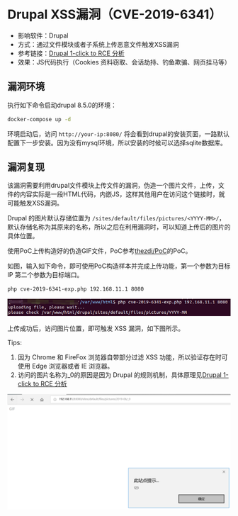 # Drupal XSS漏洞（CVE-2019-6341）

* 影响软件：Drupal
* 方式：通过文件模块或者子系统上传恶意文件触发XSS漏洞
* 参考链接：[Drupal 1-click to RCE 分析](https://paper.seebug.org/897/)
* 效果：JS代码执行（Cookies 资料窃取、会话劫持、钓鱼欺骗、网页挂马等）

## 漏洞环境

执行如下命令启动drupal 8.5.0的环境：

```bash
docker-compose up -d
```

环境启动后，访问 `http://your-ip:8080/` 将会看到drupal的安装页面，一路默认配置下一步安装。因为没有mysql环境，所以安装的时候可以选择sqlite数据库。

## 漏洞复现

该漏洞需要利用drupal文件模块上传文件的漏洞，伪造一个图片文件，上传，文件的内容实际是一段HTML代码，内嵌JS，这样其他用户在访问这个链接时，就可能触发XSS漏洞。

Drupal 的图片默认存储位置为 `/sites/default/files/pictures/<YYYY-MM>/`，默认存储名称为其原来的名称，所以之后在利用漏洞时，可以知道上传后的图片的具体位置。

使用PoC上传构造好的伪造GIF文件，PoC参考[thezdi/PoC](https://github.com/thezdi/PoC/tree/master/Drupal)的PoC。

如图，输入如下命令，即可使用PoC构造样本并完成上传功能，第一个参数为目标IP 第二个参数为目标端口。

```bash
php cve-2019-6341-exp.php 192.168.11.1 8080
```

![1](1.png)

上传成功后，访问图片位置，即可触发 XSS 漏洞，如下图所示。

Tips:

1. 因为 Chrome 和 FireFox 浏览器自带部分过滤 XSS 功能，所以验证存在时可使用 Edge 浏览器或者 IE 浏览器。
2. 访问的图片名称为_0的原因是因为 Drupal 的规则机制，具体原理见[Drupal 1-click to RCE 分析](https://paper.seebug.org/897/)

![2](2.png)
